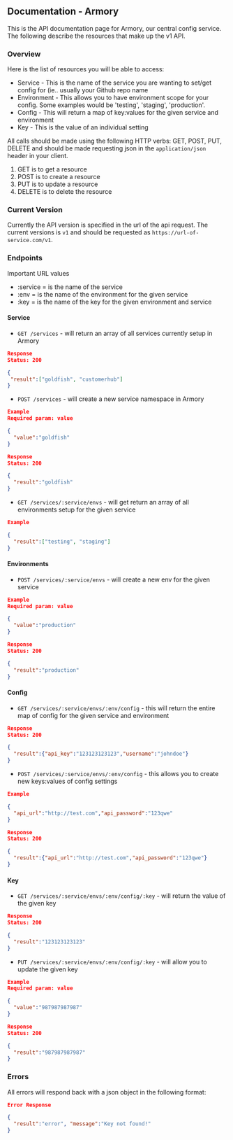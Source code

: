 ## Documentation - Armory
This is the API documentation page for Armory, our central config
service. The following describe the resources that make up the v1 API.

### Overview
Here is the list of resources you will be able to access:

* Service - This is the name of the service you are wanting to set/get
config for (ie.. usually your Github repo name
* Environment - This allows you to have environment scope for your
config. Some examples would be 'testing', 'staging', 'production'.
* Config - This will return a map of key:values for the given service
and environment
* Key - This is the value of an individual setting


All calls should be made using the following HTTP verbs: GET, POST, PUT,
DELETE and should be made requesting json in the `application/json`
header in your client.

1. GET is to get a resource
2. POST is to create a resource
3. PUT is to update a resource
4. DELETE is to delete the resource

### Current Version
Currently the API version is specified in the url of the api request. The
current versions is `v1` and should be requested as
`https://url-of-service.com/v1`. 

### Endpoints

Important URL values
* :service = is the name of the service
* :env = is the name of the environment for the given service
* :key = is the name of the key for the given environment and service


#### **Service**

* `GET /services` - will return an array of all services currently setup in Armory

```json
Response
Status: 200

{
 "result":["goldfish", "customerhub"]
}
```


* `POST /services` - will create a new service namespace in Armory

```json
Example
Required param: value

{ 
  "value":"goldfish" 
}
```
```json
Response
Status: 200

{
  "result":"goldfish"
}
```

* `GET /services/:service/envs` - will get return an array of all environments setup for the given service

```json
Example

{
  "result":["testing", "staging"]
}
```

#### **Environments**

* `POST /services/:service/envs` - will create a new env for the given service

```json
Example
Required param: value

{
  "value":"production"
}
```
```json
Response
Status: 200

{
  "result":"production"
}
```

#### **Config**

* `GET /services/:service/envs/:env/config` - this will return the entire map of config for the given service and environment

```json
Response
Status: 200

{
  "result":{"api_key":"123123123123","username":"johndoe"}
}
```

* `POST /services/:service/envs/:env/config` - this allows you to create new keys:values of config settings

```json
Example

{
  "api_url":"http://test.com","api_password":"123qwe"
}
```

```json
Response
Status: 200

{
  "result":{"api_url":"http://test.com","api_password":"123qwe"}
}
```

#### **Key**

* `GET /services/:service/envs/:env/config/:key` - will return the value of the given key

```json
Response
Status: 200

{
  "result":"123123123123"
}
```

* `PUT /services/:service/envs/:env/config/:key` - will allow you to update the given key

```json
Example
Required param: value

{
  "value":"987987987987"
}
```

```json
Response
Status: 200

{
  "result":"987987987987"
}
```

### Errors

All errors will respond back with a json object in the following format:

```json
Error Response

{
  "result":"error", "message":"Key not found!"
}
```

